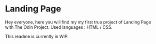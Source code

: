 # Landing Page
Hey everyone, here you will find my my first true project of Landing Page with The Odin Project. 
Used languages : HTML / CSS. 

This readme is currently in WIP. 
